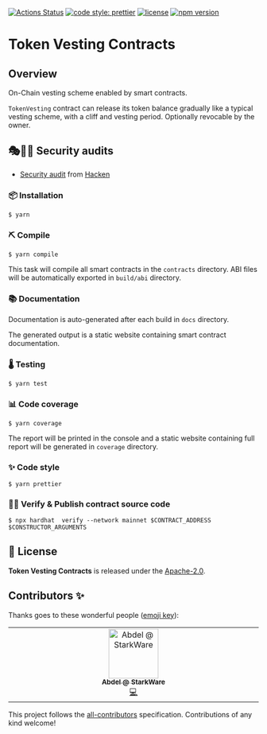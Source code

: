 [![Actions Status](https://github.com/abdelhamidbakhta/token-vesting-contracts/workflows/main/badge.svg)](https://github.com/abdelhamidbakhta/token-vesting-contracts/actions)
[![code style: prettier](https://img.shields.io/badge/code_style-prettier-ff69b4.svg)](https://github.com/prettier/prettier)
[![license](https://img.shields.io/badge/License-Apache%202.0-blue.svg)](https://opensource.org/licenses/Apache-2.0)
[![npm version](https://badge.fury.io/js/token-vesting-contracts.svg)](https://badge.fury.io/js/token-vesting-contracts)

# Token Vesting Contracts

## Overview

On-Chain vesting scheme enabled by smart contracts.

`TokenVesting` contract can release its token balance gradually like a typical vesting scheme, with a cliff and vesting period.
Optionally revocable by the owner.

## 🎭🧑‍💻 Security audits

- [Security audit](https://github.com/abdelhamidbakhta/token-vesting-contracts/blob/main/audits/hacken_audit_report.pdf) from [Hacken](https://hacken.io)

### 📦 Installation

```console
$ yarn
```

### ⛏️ Compile

```console
$ yarn compile
```

This task will compile all smart contracts in the `contracts` directory.
ABI files will be automatically exported in `build/abi` directory.

### 📚 Documentation

Documentation is auto-generated after each build in `docs` directory.

The generated output is a static website containing smart contract documentation.

### 🌡️ Testing

```console
$ yarn test
```

### 📊 Code coverage

```console
$ yarn coverage
```

The report will be printed in the console and a static website containing full report will be generated in `coverage` directory.

### ✨ Code style

```console
$ yarn prettier
```

### 🐱‍💻 Verify & Publish contract source code

```console
$ npx hardhat  verify --network mainnet $CONTRACT_ADDRESS $CONSTRUCTOR_ARGUMENTS
```

## 📄 License

**Token Vesting Contracts** is released under the [Apache-2.0](LICENSE).

## Contributors ✨

Thanks goes to these wonderful people ([emoji key](https://allcontributors.org/docs/en/emoji-key)):

<!-- ALL-CONTRIBUTORS-LIST:START - Do not remove or modify this section -->
<!-- prettier-ignore-start -->
<!-- markdownlint-disable -->
<table>
  <tbody>
    <tr>
      <td align="center" valign="top" width="14.28%"><a href="https://github.com/abdelhamidbakhta"><img src="https://avatars.githubusercontent.com/u/45264458?v=4?s=100" width="100px;" alt="Abdel @ StarkWare "/><br /><sub><b>Abdel @ StarkWare </b></sub></a><br /><a href="https://github.com/abdelhamidbakhta/token-vesting-contracts/commits?author=abdelhamidbakhta" title="Code">💻</a></td>
    </tr>
  </tbody>
</table>

<!-- markdownlint-restore -->
<!-- prettier-ignore-end -->

<!-- ALL-CONTRIBUTORS-LIST:END -->

This project follows the [all-contributors](https://github.com/all-contributors/all-contributors) specification. Contributions of any kind welcome!